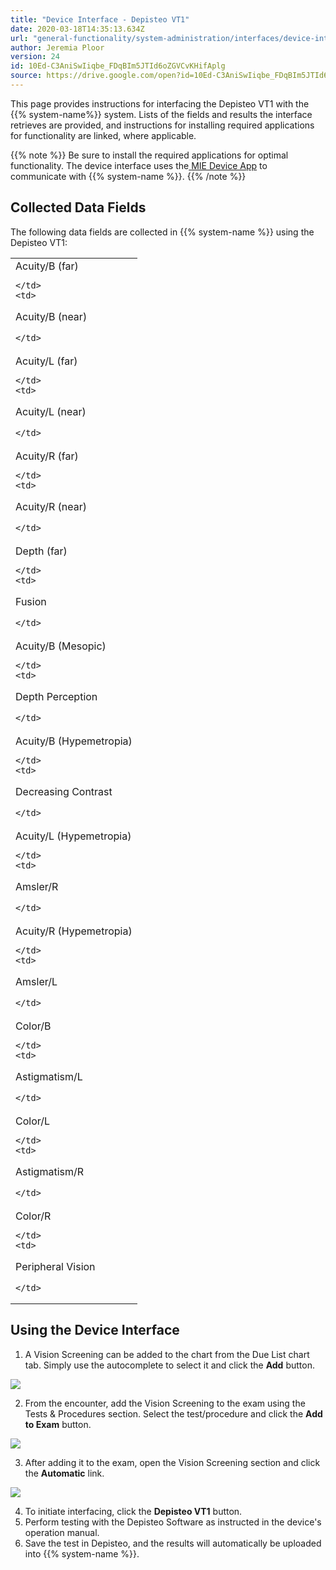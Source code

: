 ```yaml
---
title: "Device Interface - Depisteo VT1"
date: 2020-03-18T14:35:13.634Z
url: "general-functionality/system-administration/interfaces/device-interface-depisteo-vt1.html"
author: Jeremia Ploor
version: 24
id: 10Ed-C3AniSwIiqbe_FDqBIm5JTId6oZGVCvKHifAplg
source: https://drive.google.com/open?id=10Ed-C3AniSwIiqbe_FDqBIm5JTId6oZGVCvKHifAplg
---
```

This page provides instructions for interfacing the Depisteo VT1 with the {{% system-name%}} system. Lists of the fields and results the interface retrieves are provided, and instructions for installing required applications for functionality are linked, where applicable. 



{{% note %}} Be sure to install the required applications for optimal functionality. The device interface uses the[ ](http://confluence.mieweb.com/display/MIEDeviceApp/Installing+MIE+Device+App)[MIE Device App](http://confluence.mieweb.com/display/MIEDeviceApp/Installing+MIE+Device+App) to communicate with {{% system-name %}}. {{% /note %}}


## Collected Data Fields

The following data fields are collected in {{% system-name %}} using the Depisteo VT1:

<table>
  <tr>
    <td>
Acuity/B (far)

    </td>
    <td>
Acuity/B (near)

    </td>
  </tr>
  <tr>
    <td>
Acuity/L (far)

    </td>
    <td>
Acuity/L (near)

    </td>
  </tr>
  <tr>
    <td>
Acuity/R (far)

    </td>
    <td>
Acuity/R (near)

    </td>
  </tr>
  <tr>
    <td>
Depth (far)

    </td>
    <td>
Fusion

    </td>
  </tr>
  <tr>
    <td>
Acuity/B (Mesopic)

    </td>
    <td>
Depth Perception

    </td>
  </tr>
  <tr>
    <td>
Acuity/B (Hypemetropia)

    </td>
    <td>
Decreasing Contrast

    </td>
  </tr>
  <tr>
    <td>
Acuity/L (Hypemetropia)

    </td>
    <td>
Amsler/R

    </td>
  </tr>
  <tr>
    <td>
Acuity/R (Hypemetropia)

    </td>
    <td>
Amsler/L

    </td>
  </tr>
  <tr>
    <td>
Color/B

    </td>
    <td>
Astigmatism/L

    </td>
  </tr>
  <tr>
    <td>
Color/L

    </td>
    <td>
Astigmatism/R

    </td>
  </tr>
  <tr>
    <td>
Color/R

    </td>
    <td>
Peripheral Vision

    </td>
  </tr>
</table>

## Using the Device Interface

1. A Vision Screening can be added to the chart from the Due List chart tab. Simply use the autocomplete to select it and click the <strong>Add</strong> button.

![](../../../external_files/727b8f558e7b771c9b38293296af236b.png)

2. From the encounter, add the Vision Screening to the exam using the Tests & Procedures section. Select the test/procedure and click the <strong>Add to Exam</strong> button.

![](../../../external_files/1a8a332441a26355b4f2a6f7280e9abf.png)

3. After adding it to the exam, open the Vision Screening section and click the <strong>Automatic</strong> link.

![](../../../external_files/e25c9b6a455e45dac20f07b5b26c6392.png)

4. To initiate interfacing, click the <strong>Depisteo VT1</strong> button.
5. Perform testing with the Depisteo Software as instructed in the device's operation manual.
6. Save the test in Depisteo, and the results will automatically be uploaded into {{% system-name %}}.



